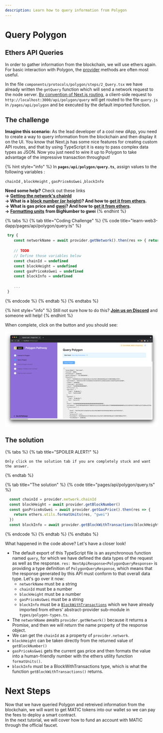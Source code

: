 ```yaml
---
description: Learn how to query information from Polygon
---
```


# Query Polygon

## Ethers API Queries

In order to gather information from the blockchain, we will use ethers again. For basic interaction with Polygon, the [provider](https://docs.ethers.io/v5/api/providers/provider/) methods are often most useful. 

In the file `components/protocols/polygon/steps/2_Query.tsx` we have already written the `getQuery` function which will send a network request to the node server. [By convention of Next.js routing](https://nextjs.org/docs/api-routes/introduction), a client-side request to `http://localhost:3000/api/polygon/query` will get routed to the file `query.js` in `/pages/api/polygon` and be executed by the default imported function.

## The challenge

**Imagine this scenario:** As the lead developer of a cool new dApp, you need to create a way to query information from the blockchain and then display it on the UI. You know that Next.js has some nice features for creating custom API routes, and that by using TypeScript it is easy to pass complex data types as JSON. Now you just need to wire it up to Polygon to take advantage of the impressive transaction throughput!

{% hint style="info" %}
In **`pages/api/polygon/query.ts`**, assign values to the following variables :

`chainId` , `blockHeight` , `gasPriceAsGwei` ,`blockInfo`

**Need some help?** Check out these links  
  **→** [**Getting the network's chainId**](https://ethereum.stackexchange.com/questions/82365/how-get-network-id-with-ethers-js)  
  **→ What is a** [**block number \(or height**](https://learn.figment.io/other/glossary)**\)? And how to** [**get it from ethers**](https://docs.ethers.io/v5/api/providers/provider/#Provider-getBlockNumber)**.  
  → What is gas price and** [**gwei**](https://gwei.io/)**? And how to** [**get it from ethers**](https://docs.ethers.io/v5/api/providers/provider/#Provider-getGasPrice)**.  
  →** [**Formatting units**](https://docs.ethers.io/v5/api/utils/display-logic/#utils-formatUnits) **from BigNumber to gwei**
{% endhint %}

{% tabs %}
{% tab title="Coding Challenge" %}
{% code title="learn-web3-dapp/pages/api/polygon/query.ts" %}
```typescript
 try {
    const networkName = await provider.getNetwork().then(res => { return res.name })

    // TODO
    // Define those variables below
    const chainId = undefined
    const blockHeight = undefined
    const gasPriceAsGwei = undefined
    const blockInfo = undefined

    ...
 }
```
{% endcode %}
{% endtab %}
{% endtabs %}

{% hint style="info" %}
Still not sure how to do this? [**Join us on Discord**](https://discord.gg/fszyM7K) and someone will help!
{% endhint %}

When complete, click on the button and you should see:

![](../../../.gitbook/assets/query_success.png)

## The solution

{% tabs %}
{% tab title="SPOILER ALERT!" %}
```text
Only click on the solution tab if you are completely stuck and want the answer.
```
{% endtab %}

{% tab title="The solution" %}
{% code title="pages/api/polygon/query.ts" %}
```typescript
  const chainId = provider.network.chainId
  const blockHeight = await provider.getBlockNumber()
  const gasPriceAsGwei = await provider.getGasPrice().then(res => {
    return ethers.utils.formatUnits(res, "gwei") 
  })
  const blockInfo = await provider.getBlockWithTransactions(blockHeight)
```
{% endcode %}
{% endtab %}
{% endtabs %}

What happened in the code above? Let's have a closer look!

* The default export of this TypeScript file is an asynchronous function named `query`, for which we have defined the data types of the request as well as the response. `res: NextApiResponse<PolygonQueryResponse>` is providing a type definition of `PolygonQueryResponse`, which means that the response generated by this API must conform to that overall data type. Let's go over it now:
  * `networkName` must be a string
  * `chainId` must be a number
  * `blockHeight` must be a number
  * `gasPriceAsGwei` must be a string
  * `blockInfo` must be a [`BlockWithTransactions`](https://docs.ethers.io/v5/api/providers/provider/#Provider-getBlockWithTransactions) which we have already imported from ethers' abstract-provider sub-module in `types/polygon-types.ts`.
* The `networkName` awaits `provider.getNetwork()` because it returns a Promise, and then we will return the name property of the response object.
* We can get the `chainId` as a property of `provider.network`.
* `blockHeight` can be taken directly from the returned value of `getBlockNumber()` 
* `gasPriceAsGwei` gets the current gas price and then formats the value into a human-friendly number with the ethers utility function `formatUnits()`.
* `blockInfo` must be a BlockWithTransactions type, which is what the function `getBlockWithTransactions()` returns.

# Next Steps

Now that we have queried Polygon and retreived information from the blockchain, we will want to get MATIC tokens into our wallet so we can pay the fees to deploy a smart contract.  
In the next tutorial, we will cover how to fund an account with MATIC through the official faucet.

